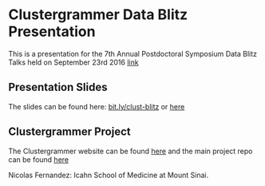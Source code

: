 # Clustergrammer Data Blitz Presentation

This is a presentation for the 7th Annual Postdoctoral Symposium Data Blitz Talks held on September 23rd 2016 [link](http://events.mountsinaihealth.org/event/7th_annual_postdoc_symposium)

## Presentation Slides
The slides can be found here:
[bit.ly/clust-blitz](https://bit.ly/clust-blitz)
or
[here](https://maayanlab.github.io/clustergrammer-blitz/)

## Clustergrammer Project
The Clustergrammer website can be found [here](http://amp.pharm.mssm.edu/clustergrammer/) and the main project repo can be found [here](https://github.com/MaayanLab/clustergrammer)

Nicolas Fernandez: Icahn School of Medicine at Mount Sinai.